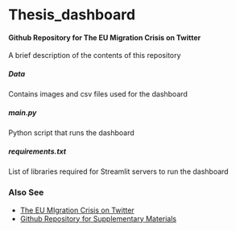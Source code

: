 # Thesis_dashboard
#### Github Repository for The EU Migration Crisis on Twitter
A brief description of the contents of this repository

##### Data

 Contains images and csv files used for the dashboard
 
##### main.py

 Python script that runs the dashboard
 
##### requirements.txt

  List of libraries required for Streamlit servers to run the dashboard
  
### Also See
  * [The EU MIgration Crisis on Twitter](https://share.streamlit.io/thecount11/thesis_dashboard_1/eva_feedback/main.py)
  * [Github Repository for Supplementary Materials](https://github.com/TheCount11/Carto_Master_Appendix)
 
